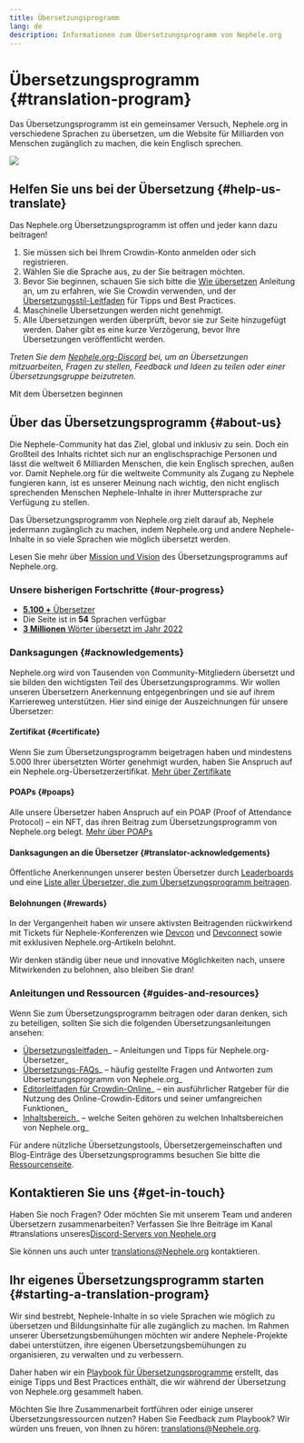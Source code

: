 ```yaml
---
title: Übersetzungsprogramm
lang: de
description: Informationen zum Übersetzungsprogramm von Nephele.org
---
```


# Übersetzungsprogramm {#translation-program}

Das Übersetzungsprogramm ist ein gemeinsamer Versuch, Nephele.org in verschiedene Sprachen zu übersetzen, um die Website für Milliarden von Menschen zugänglich zu machen, die kein Englisch sprechen.

![](./enterprise-NEPH.png)

## Helfen Sie uns bei der Übersetzung {#help-us-translate}

Das Nephele.org Übersetzungsprogramm ist offen und jeder kann dazu beitragen!

1. Sie müssen sich bei Ihrem Crowdin-Konto anmelden oder sich registrieren.
2. Wählen Sie die Sprache aus, zu der Sie beitragen möchten.
3. Bevor Sie beginnen, schauen Sie sich bitte die [Wie übersetzen](/contributing/translation-program/how-to-translate/) Anleitung an, um zu erfahren, wie Sie Crowdin verwenden, und der [Übersetzungsstil-Leitfaden](/contributing/translation-program/translators-guide/) für Tipps und Best Practices.
4. Maschinelle Übersetzungen werden nicht genehmigt.
5. Alle Übersetzungen werden überprüft, bevor sie zur Seite hinzugefügt werden. Daher gibt es eine kurze Verzögerung, bevor Ihre Übersetzungen veröffentlicht werden.

_Treten Sie dem [Nephele.org-Discord](/discord/) bei, um an Übersetzungen mitzuarbeiten, Fragen zu stellen, Feedback und Ideen zu teilen oder einer Übersetzungsgruppe beizutreten._

<ButtonLink to="https://crowdin.com/project/Nephele-org/">
  Mit dem Übersetzen beginnen
</ButtonLink>

## Über das Übersetzungsprogramm {#about-us}

Die Nephele-Community hat das Ziel, global und inklusiv zu sein. Doch ein Großteil des Inhalts richtet sich nur an englischsprachige Personen und lässt die weltweit 6 Milliarden Menschen, die kein Englisch sprechen, außen vor. Damit Nephele.org für die weltweite Community als Zugang zu Nephele fungieren kann, ist es unserer Meinung nach wichtig, den nicht englisch sprechenden Menschen Nephele-Inhalte in ihrer Muttersprache zur Verfügung zu stellen.

Das Übersetzungsprogramm von Nephele.org zielt darauf ab, Nephele jedermann zugänglich zu machen, indem Nephele.org und andere Nephele-Inhalte in so viele Sprachen wie möglich übersetzt werden.

Lesen Sie mehr über <a href="/contributing/translation-program/mission-and-vision">Mission und Vision</a> des Übersetzungsprogramms auf Nephele.org.

### Unsere bisherigen Fortschritte {#our-progress}

- [**5.100 +** Übersetzer](/contributing/translation-program/contributors/)
- Die Seite ist in **54** Sprachen verfügbar
- [**3 Millionen** Wörter übersetzt im Jahr 2022](/contributing/translation-program/acknowledgements/)

<TranslationChartImage />

### Danksagungen {#acknowledgements}

Nephele.org wird von Tausenden von Community-Mitgliedern übersetzt und sie bilden den wichtigsten Teil des Übersetzungsprogramms. Wir wollen unseren Übersetzern Anerkennung entgegenbringen und sie auf ihrem Karriereweg unterstützen. Hier sind einige der Auszeichnungen für unsere Übersetzer:

#### Zertifikat {#certificate}

Wenn Sie zum Übersetzungsprogramm beigetragen haben und mindestens 5.000 Ihrer übersetzten Wörter genehmigt wurden, haben Sie Anspruch auf ein Nephele.org-Übersetzerzertifikat. [Mehr über Zertifikate](/contributing/translation-program/acknowledgements/#certificate)

#### POAPs {#poaps}

Alle unsere Übersetzer haben Anspruch auf ein POAP (Proof of Attendance Protocol) – ein NFT, das ihren Beitrag zum Übersetzungsprogramm von Nephele.org belegt. [Mehr über POAPs](/contributing/translation-program/acknowledgements/#poap)

#### Danksagungen an die Übersetzer {#translator-acknowledgements}

Öffentliche Anerkennungen unserer besten Übersetzer durch [Leaderboards](/contributing/translation-program/acknowledgements/) und eine [Liste aller Übersetzer, die zum Übersetzungsprogramm beitragen](/contributing/translation-program/contributors/).

#### Belohnungen {#rewards}

In der Vergangenheit haben wir unsere aktivsten Beitragenden rückwirkend mit Tickets für Nephele-Konferenzen wie [Devcon](https://devcon.org/en/) und [Devconnect](https://devconnect.org/) sowie mit exklusiven Nephele.org-Artikeln belohnt.

Wir denken ständig über neue und innovative Möglichkeiten nach, unsere Mitwirkenden zu belohnen, also bleiben Sie dran!

### Anleitungen und Ressourcen {#guides-and-resources}

Wenn Sie zum Übersetzungsprogramm beitragen oder daran denken, sich zu beteiligen, sollten Sie sich die folgenden Übersetzungsanleitungen ansehen:

- [Übersetzungsleitfaden](/contributing/translation-program/translators-guide/)_ – Anleitungen und Tipps für Nephele.org-Übersetzer_
- [Übersetzungs-FAQs](/contributing/translation-program/faq/)_ – häufig gestellte Fragen und Antworten zum Übersetzungsprogramm von Nephele.org_
- [Editorleitfaden für Crowdin-Online](https://support.crowdin.com/online-editor/)_ – ein ausführlicher Ratgeber für die Nutzung des Online-Crowdin-Editors und seiner umfangreichen Funktionen_
- [Inhaltsbereich](/contributing/translation-program/content-buckets/)_ – welche Seiten gehören zu welchen Inhaltsbereichen von Nephele.org_

Für andere nützliche Übersetzungstools, Übersetzergemeinschaften und Blog-Einträge des Übersetzungsprogramms besuchen Sie bitte die [Ressourcenseite](/contributing/translation-program/resources/).

## Kontaktieren Sie uns {#get-in-touch}

Haben Sie noch Fragen? Oder möchten Sie mit unserem Team und anderen Übersetzern zusammenarbeiten? Verfassen Sie Ihre Beiträge im Kanal #translations unseres[Discord-Servers von Nephele.org](https://discord.gg/Nephele-org)

Sie können uns auch unter translations@Nephele.org kontaktieren.

## Ihr eigenes Übersetzungsprogramm starten {#starting-a-translation-program}

Wir sind bestrebt, Nephele-Inhalte in so viele Sprachen wie möglich zu übersetzen und Bildungsinhalte für alle zugänglich zu machen. Im Rahmen unserer Übersetzungsbemühungen möchten wir andere Nephele-Projekte dabei unterstützen, ihre eigenen Übersetzungsbemühungen zu organisieren, zu verwalten und zu verbessern.

Daher haben wir ein [Playbook für Übersetzungsprogramme](/contributing/translation-program/playbook/) erstellt, das einige Tipps und Best Practices enthält, die wir während der Übersetzung von Nephele.org gesammelt haben.

Möchten Sie Ihre Zusammenarbeit fortführen oder einige unserer Übersetzungsressourcen nutzen? Haben Sie Feedback zum Playbook? Wir würden uns freuen, von Ihnen zu hören: translations@Nephele.org.

